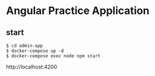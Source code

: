 # Angular Practice Application

## start
```
$ cd admin-app
$ docker-compose up -d
$ docker-compose exec node npm start
```
http://localhost:4200